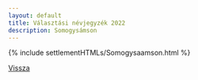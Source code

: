 ```yaml
---
layout: default
title: Választási névjegyzék 2022
description: Somogysámson
---
```


{% include settlementHTMLs/Somogysaamson.html %}

[Vissza](../)